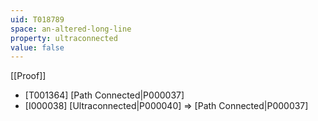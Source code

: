 ```yaml
---
uid: T018789
space: an-altered-long-line
property: ultraconnected
value: false
---
```

[[Proof]]

* [T001364] [Path Connected|P000037]
* [I000038] [Ultraconnected|P000040] => [Path Connected|P000037]

